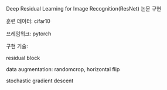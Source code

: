 Deep Residual Learning for Image Recognition(ResNet) 논문 구현

훈련 데이터: cifar10

프레임워크: pytorch

구현 기술:

residual block

data augmentation: randomcrop, horizontal flip

stochastic gradient descent
